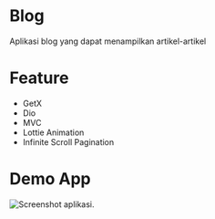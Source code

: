 # Blog
Aplikasi blog yang dapat menampilkan artikel-artikel

# Feature
- GetX
- Dio
- MVC
- Lottie Animation
- Infinite Scroll Pagination

# Demo App
![Screenshot aplikasi.](https://github.com/ftryyln/blog/blob/master/gitassets/blog.gif?raw=true "Screenshot aplikasi.")